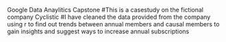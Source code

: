 Google Data Anaylitics Capstone 
#This is a casestudy on the fictional company Cyclistic
#I have cleaned the data provided from the company using r to find out trends between annual members and causal members to gain insights and suggest ways to increase annual subscriptions
